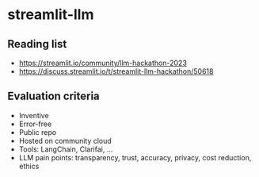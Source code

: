 # streamlit-llm

## Reading list

* https://streamlit.io/community/llm-hackathon-2023
* https://discuss.streamlit.io/t/streamlit-llm-hackathon/50618

## Evaluation criteria

* Inventive
* Error-free
* Public repo
* Hosted on community cloud
* Tools: LangChain, Clarifai, ...
* LLM pain points: transparency, trust, accuracy, privacy, cost reduction, ethics
